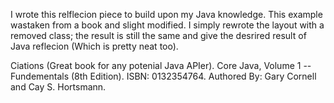 I wrote this relflecion piece to build upon my Java knowledge. This example wastaken from a book and slight modified. I simply rewrote the layout with a removed class; the result is still the same and give the desrired result of Java reflecion (Which is pretty neat too).

Ciations (Great book for any potenial Java APIer).
Core Java, Volume 1 -- Fundementals (8th Edition). ISBN: 0132354764. Authored By: Gary Cornell and Cay S. Hortsmann.

